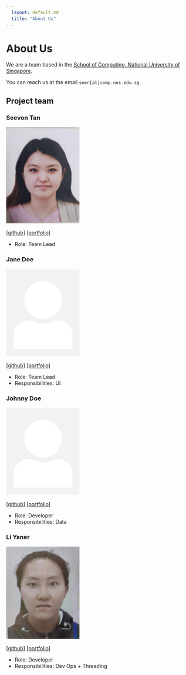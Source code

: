 ```yaml
---
  layout: default.md
  title: "About Us"
---
```


# About Us

We are a team based in the [School of Computing, National University of Singapore](http://www.comp.nus.edu.sg).

You can reach us at the email `seer[at]comp.nus.edu.sg`

## Project team

### Seevon Tan

<img src="images/seethevon.png" width="200px">

[[github](https://github.com/Seethevon)]
[[portfolio](team/johndoe.md)]

* Role: Team Lead

### Jane Doe

<img src="images/johndoe.png" width="200px">

[[github](http://github.com/johndoe)]
[[portfolio](team/johndoe.md)]

* Role: Team Lead
* Responsibilities: UI

### Johnny Doe

<img src="images/johndoe.png" width="200px">

[[github](http://github.com/johndoe)] [[portfolio](team/johndoe.md)]

* Role: Developer
* Responsibilities: Data

### Li Yaner

<img src="images/liy722.png" width="200px">

[[github](http://github.com/liy722)]
[[portfolio](team/johndoe.md)]

* Role: Developer
* Responsibilities: Dev Ops + Threading
